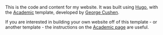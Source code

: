 This is the code and content for my website. It was built using [Hugo](https://gohugo.io/), with the [Academic](https://themes.gohugo.io/theme/academic/) template, developed by [George Cushen](https://georgecushen.com).

If you are interested in building your own website off of this template - or another template - the instructions on the [Academic page](https://sourcethemes.com/academic/docs/) are useful.
